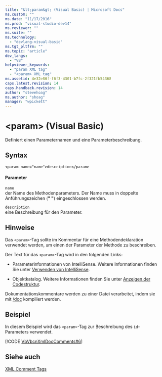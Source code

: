 ```yaml
---
title: "&lt;param&gt; (Visual Basic) | Microsoft Docs"
ms.custom: ""
ms.date: "11/17/2016"
ms.prod: "visual-studio-dev14"
ms.reviewer: ""
ms.suite: ""
ms.technology: 
  - "devlang-visual-basic"
ms.tgt_pltfrm: ""
ms.topic: "article"
dev_langs: 
  - "VB"
helpviewer_keywords: 
  - "param XML tag"
  - "<param> XML tag"
ms.assetid: 4e32e86f-f6f3-4301-b7fc-2f321fb54368
caps.latest.revision: 14
caps.handback.revision: 14
author: "stevehoag"
ms.author: "shoag"
manager: "wpickett"
---
```

# &lt;param&gt; (Visual Basic)
Definiert einen Parameternamen und eine Parameterbeschreibung.  
  
## Syntax  
  
```  
<param name="name">description</param>  
```  
  
#### Parameter  
 `name`  
 der Name des Methodenparameters.  Der Name muss in doppelte Anführungszeichen \(**" "**\) eingeschlossen werden.  
  
 `description`  
 eine Beschreibung für den Parameter.  
  
## Hinweise  
 Das `<param>`\-Tag sollte im Kommentar für eine Methodendeklaration verwendet werden, um einen der Parameter der Methode zu beschreiben.  
  
 Der Text für das `<param>`\-Tag wird in den folgenden Links:  
  
-   Parameterinformationen von IntelliSense.  Weitere Informationen finden Sie unter [Verwenden von IntelliSense](/visual-studio/ide/using-intellisense).  
  
-   Objektkatalog.  Weitere Informationen finden Sie unter [Anzeigen der Codestruktur](/visual-studio/ide/viewing-the-structure-of-code).  
  
 Dokumentationskommentare werden zu einer Datei verarbeitet, indem sie mit [\/doc](../../../visual-basic/reference/command-line-compiler/doc.md) kompiliert werden.  
  
## Beispiel  
 In diesem Beispiel wird das `<param>`\-Tag zur Beschreibung des `id`\-Parameters verwendet.  
  
 [!CODE [VbVbcnXmlDocComments#6](../CodeSnippet/VS_Snippets_VBCSharp/VbVbcnXmlDocComments#6)]  
  
## Siehe auch  
 [XML Comment Tags](../../../visual-basic/language-reference/xmldoc/recommended-xml-tags-for-documentation-comments.md)